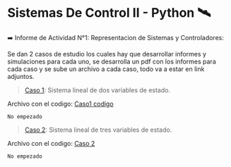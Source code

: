 # Sistemas De Control II - Python :artificial_satellite:
 
 :arrow_right: Informe de Actividad N°1: Representacion de Sistemas y  Controladores:

   Se dan 2 casos de estudio los cuales hay que desarrollar informes y simulaciones para cada uno, se 
   desarrolla un pdf con los informes para cada caso y se sube un archivo a cada caso, todo va a estar 
   en link adjuntos.

   > [Caso 1]( https://docs.google.com/document/d/1KZYYT7esHmJAt3pkEX0mvPm0SGv5gl7VoEHAGjFdfi0/edit?usp=sharing): Sistema lineal de dos variables de estado.
 
   Archivo con el codigo: [Caso1 codigo]((https://github.com/Schreiner-F/Sistemas-de-Control-2---python/blob/f99f53874ace2410b36be02120374e2f4a6e23ab/Actividad_1_Caso_1.ipynb)) 
   
    No empezado
        
   > [Caso 2]( https://docs.google.com/document/d/1llY7UVRW3fGKIITUCpEvVFjhMJ9Z-2U0c10c8aaSM_8/edit?usp=sharing): Sistema lineal de tres variables de estado.
      
   Archivo con el codigo: [Caso 2 ]((https://github.com/Schreiner-F/Sistemas-de-Control-2---python/blob/096275f864ffc35435ec96de332685c2b192e53c/Actividad_1_Caso_2.ipynb))
   
    No empezado
        
